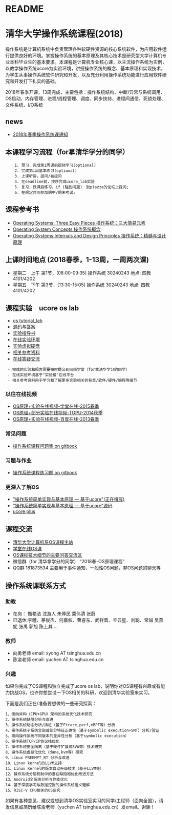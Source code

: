 # README

# 清华大学操作系统课程(2018)

操作系统是计算机系统中负责管理各种软硬件资源的核心系统软件，为应用软件运行提供良好的环境。掌握操作系统的基本原理及其核心技术是研究型大学计算机专业本科毕业生的基本要求。本课程是计算机专业核心课，以主流操作系统为实例，以教学操作系统ucore为实验环境，讲授操作系统的概念、基本原理和实现技术，为学生从事操作系统软件研究和开发，以及充分利用操作系统功能进行应用软件研究和开发打下扎实的基础。

2018年春季开课，13周完成，主要包括：操作系统结构、中断/异常与系统调用、OS启动、内存管理、进程/线程管理、调度、同步扶持、进程间通信、死锁处理、文件系统、I/O系统

## news
 - [2018年春季操作系统课通知](http://os.cs.tsinghua.edu.cn/oscourse/OS2018spring/log#A20180225-2018.2BZiVbY2TNT1x8.2B37fi.2F5fAIv.2BkBp35Q-)
 
## 本课程学习流程（for拿清华学分的同学）
```
    1. 预习，完成第i周课前视频学习(optional)
    2. 完成第i周基本练习(optional)
    3. 上课听讲，提问/被提问
    4. 在deadline前，按序完成ucore_lab实验
    5. 复习，做课后练习，if (碰到问题)　到piazza的论坛上提问;
    6. 在规定时间参加期中/期末考试;
```
## 课程参考书
- [Operating Systems: Three Easy Pieces 操作系统：三大简易元素](http://www.ostep.org/)
- [Operating System Concepts 操作系统概念](http://item.jd.com/10553956.html)
- [Operating Systems:Internals and Design Principles 操作系统：精髓与设计原理](http://item.jd.com/10255221.html)

## 上课时间地点 (2018春季，1-13周，一周两次课)
 - 星期二　上午 第1节，(08:00-09:35)	操作系统 30240243 地点: 四教4101/4202
 - 星期五　下午 第3节，(13:30-15:05)	操作系统 30240243 地点: 四教4101/4202

## 课程实验　ucore os lab
 - [os tutorial_lab](https://github.com/chyyuu/os_tutorial_lab) 
 - [源码与答案](https://github.com/chyyuu/ucore_lab) 
 - [实验指导书](https://chyyuu.gitbooks.io/ucore_os_docs/content/)
 - [在线实验环境](http://www.shiyanlou.com/courses/221)
 - [实验虚拟硬盘](http://pan.baidu.com/s/11zjRK)
 - [相关参考资料](https://github.com/chyyuu/ucore_os_docs/blob/master/lab0/lab0_ref_ucore-resource.md)
 - [在线答疑交流](https://piazza.com/tsinghua.edu.cn/spring2015/30240243x/home)

```
 - 完成的实验和报告需要按时提交到网络学堂（for拿清华学分的同学）
 - 在线实验环境基于"实验楼"在线平台
 - 相关参考资料用于学习和了解更多实验相关的背景/软件/硬件/编程等细节
```

### 以往在线视频
 - [OS原理+实验在线视频-学堂在线-2015春季](https://www.xuetangx.com/courses/TsinghuaX/30240243X/2015_T1/about)
 - [OS原理+部分实验在线视频-TOPU-2014秋季](https://www.bilibili.com/video/av6538245/?from=search&seid=10826598184252826743)
 - [OS原理+实验在线视频-百度在线-2013春季](http://os.cs.tsinghua.edu.cn/oscourse/OS2013#head-71c446cb2a2d45dc888a928b8d0747fe28368524)

### 常见问题
 - [操作系统课程问题集 on gitbook](https://chyyuu.gitbooks.io/os_course_qa/content/)

### 习题与作业
 - [操作系统课程练习题 on gitbook](https://chyyuu.gitbooks.io/os_course_exercises/content/)
 
### 更深入了解OS
 - ["操作系统简单实现与基本原理 — 基于ucore"(正在撰写)](https://chyyuu.gitbooks.io/simple_os_book/content/)
 - ["操作系统简单实现与基本原理 — 基于ucore"源码](https://github.com/chyyuu/ucorebook_code)
 - [ucore plus](https://github.com/chyyuu/ucore_plus)

## 课程交流
- [清华大学计算机系OS课程主站](http://os.cs.tsinghua.edu.cn/oscourse/OS2018spring/)
- [学堂在线OS课](https://www.xuetangx.com/courses/course-v1:TsinghuaX+30240243X+sp/about)
- [OS课程技术细节的主要问答交流区](https://piazza.com/tsinghua.edu.cn/spring2015/30240243x/home)
- 微信群（for 清华拿学分的同学） “2018春-OS原理课程”
- QQ群 181873534 主要用于事件通知，一般性OS问题，非OS问题的聊天等


## 操作系统课联系方式

### 助教
- 在岗： 甄艳洁 沈游人 朱俸民 冀伟清 张蔚
- 已退休:李曈、茅俊杰、何嘉权、曹睿东、武祥晋、辛云星、刘聪、常铖 吴燕妮 张禹 郭旭 陈土其 ...

### 教师
- 向勇老师 email: xyong AT tsinghua.edu.cn
- 陈渝老师 email: yuchen AT tsinghua.edu.cn

### 兴趣
如果你完成了OS课程和独立完成了ucore os lab，说明你对OS课程有兴趣或有能力挑战OS，也许你想尝试一下OS相关的科研，欢迎到清华实验室来实习。

下面是我们正在/准备要想做的一些研究探索：

```
1、面向异构（CPU+GPU）架构的系统优化技术研究
2、操作系统缺陷分析与改进
3、操作系统动态分析/插桩（基于Ftrace,perf,eBPF等）分析
4、操作系统子系统全部或部分特征正确性（基于symbolic execution+SMT）分析/验证
5、面向操作系统不同版本的差异性分析（基于symbolic execution）
6、操作系统TCP/IP协议栈优化
7、操作系统安全隔离（基于硬件扩展或SVA等）技术研究
8、操作系统虚拟化优化（dune,kvm等）研究
9、Linux PREEMPT_RT 分析与改进
10、Linux kernel的LLVM支持
11、Linux Kernel的版本自动升级技术（基于LLVM等）
12、操作系统分层机制中的潜在缺陷和优化改进方法
13、Android全系统分析与性能优化
14、基于深度学习与数据挖掘的操作系统语义理解
15、RISC-V CPU相关的OS研究
```

如果有各种意见、建议或想到清华OS实验室实习的同学/工程师（面向全国），请发信息或简历给陈渝老师（yuchen AT tsinghua.edu.cn）发email。谢谢！
